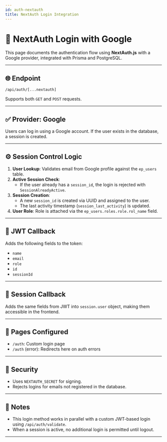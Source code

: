 ```yaml
---
id: auth-nextauth
title: NextAuth Login Integration
---
```


# 🔐 NextAuth Login with Google

This page documents the authentication flow using **NextAuth.js** with a Google provider, integrated with Prisma and PostgreSQL.

---

## 🌐 Endpoint

```
/api/auth/[...nextauth]
```

Supports both `GET` and `POST` requests.

---

## ✅ Provider: Google

Users can log in using a Google account. If the user exists in the database, a session is created.

---

## ⚙️ Session Control Logic

1. **User Lookup**: Validates email from Google profile against the `ep_users` table.
2. **Active Session Check**:
   - If the user already has a `session_id`, the login is rejected with `SessionAlreadyActive`.
3. **Session Creation**:
   - A new `session_id` is created via UUID and assigned to the user.
   - The last activity timestamp (`session_last_activity`) is updated.
4. **User Role**: Role is attached via the `ep_users.roles.role.rol_name` field.

---

## 🔄 JWT Callback

Adds the following fields to the token:

- `name`
- `email`
- `role`
- `id`
- `sessionId`

---

## 🧠 Session Callback

Adds the same fields from JWT into `session.user` object, making them accessible in the frontend.

---

## 📄 Pages Configured

- `/auth`: Custom login page
- `/auth` (error): Redirects here on auth errors

---

## 🔐 Security

- Uses `NEXTAUTH_SECRET` for signing.
- Rejects logins for emails not registered in the database.

---

## 📝 Notes

- This login method works in parallel with a custom JWT-based login using `/api/auth/validate`.
- When a session is active, no additional login is permitted until logout.

---
